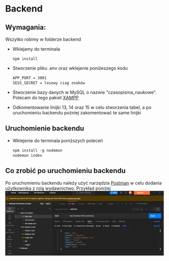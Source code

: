 # Backend

## Wymagania:
Wszytko robimy w folderze backend


* Wklejamy do terminala
    ```
    npm install
    ```

* Stworzenie pliku .env oraz wklejenie poniżeszego kodu
    ```
    APP_PORT = 3001
    SESS_SECRET = losowy ciag znaków
    ```

* Stworzenie bazy danych w MySQL o nazwie "czasopisma_naukowe". Polecam do tego pakiet [XAMPP](https://www.apachefriends.org/pl/index.html)

* Odkomentowanie linijki 13, 14 oraz 15 w celu stworzenia tabel, a po uruchomieniu backendu pożniej zakomentować te same linijki

## Uruchomienie backendu

* Wklejenie do terminala poniższych poleceń
    ```
    npm install -g nodemon
    nodemon index
    ```

## Co zrobić po uruchomieniu backendu
Po uruchomieniu backendu należy użyć narzędzia [Postman](https://www.postman.com/) w celu dodania użytkownika z rolą wydawnictwo. Przykład poniżej
![Alt text](image.png)
